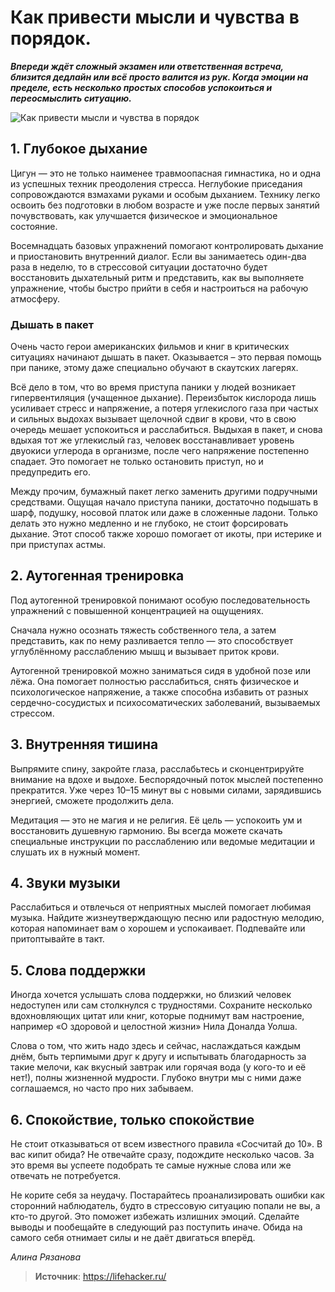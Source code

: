 # Как привести мысли и чувства в порядок.

_**Впереди ждёт сложный экзамен или ответственная встреча, близится дедлайн или всё просто валится из рук. Когда эмоции на пределе, есть несколько простых способов успокоиться и переосмыслить ситуацию.**_

![Как привести мысли и чувства в порядок](/images/Houseworks/Health/mislichu.jpg 'Как привести мысли и чувства в порядок')

## 1. Глубокое дыхание

Цигун — это не только наименее травмоопасная гимнастика, но и одна из успешных техник преодоления стресса. Неглубокие приседания сопровождаются взмахами руками и особым дыханием. Технику легко освоить без подготовки в любом возрасте и уже после первых занятий почувствовать, как улучшается физическое и эмоциональное состояние.

Восемнадцать базовых упражнений помогают контролировать дыхание и приостановить внутренний диалог. Если вы занимаетесь один-два раза в неделю, то в стрессовой ситуации достаточно будет восстановить дыхательный ритм и представить, как вы выполняете упражнение, чтобы быстро прийти в себя и настроиться на рабочую атмосферу.

### Дышать в пакет

Очень часто герои американских фильмов и книг в критических ситуациях начинают дышать в пакет. Оказывается – это первая помощь при панике, этому даже специально обучают в скаутских лагерях.

Всё дело в том, что во время приступа паники у людей возникает гипервентиляция (учащенное дыхание). Переизбыток кислорода лишь усиливает стресс и напряжение, а потеря углекислого газа при частых и сильных выдохах вызывает щелочной сдвиг в крови, что в свою очередь мешает успокоиться и расслабиться. Выдыхая в пакет, и снова вдыхая тот же углекислый газ, человек восстанавливает уровень двуокиси углерода в организме, после чего напряжение постепенно спадает. Это помогает не только остановить приступ, но и предупредить его.

Между прочим, бумажный пакет легко заменить другими подручными средствами. Ощущая начало приступа паники, достаточно подышать в шарф, подушку, носовой платок или даже в сложенные ладони. Только делать это нужно медленно и не глубоко, не стоит форсировать дыхание. Этот способ также хорошо помогает от икоты, при истерике и при приступах астмы.

## 2. Аутогенная тренировка

Под аутогенной тренировкой понимают особую последовательность упражнений с повышенной концентрацией на ощущениях.

Сначала нужно осознать тяжесть собственного тела, а затем представить, как по нему разливается тепло — это способствует углублённому расслаблению мышц и вызывает приток крови.

Аутогенной тренировкой можно заниматься сидя в удобной позе или лёжа. Она помогает полностью расслабиться, снять физическое и психологическое напряжение, а также способна избавить от разных сердечно-сосудистых и психосоматических заболеваний, вызываемых стрессом.

## 3. Внутренняя тишина

Выпрямите спину, закройте глаза, расслабьтесь и сконцентрируйте внимание на вдохе и выдохе. Беспорядочный поток мыслей постепенно прекратится. Уже через 10–15 минут вы с новыми силами, зарядившись энергией, сможете продолжить дела.

Медитация — это не магия и не религия. Её цель — успокоить ум и восстановить душевную гармонию. Вы всегда можете скачать специальные инструкции по расслаблению или ведомые медитации и слушать их в нужный момент.

## 4. Звуки музыки

Расслабиться и отвлечься от неприятных мыслей помогает любимая музыка. Найдите жизнеутверждающую песню или радостную мелодию, которая напоминает вам о хорошем и успокаивает. Подпевайте или притоптывайте в такт.

## 5. Слова поддержки

Иногда хочется услышать слова поддержки, но близкий человек недоступен или сам столкнулся с трудностями. Сохраните несколько вдохновляющих цитат или книг, которые поднимут вам настроение, например «О здоровой и целостной жизни» Нила Доналда Уолша.

Слова о том, что жить надо здесь и сейчас, наслаждаться каждым днём, быть терпимыми друг к другу и испытывать благодарность за такие мелочи, как вкусный завтрак или горячая вода (у кого-то и её нет!), полны жизненной мудрости. Глубоко внутри мы с ними даже соглашаемся, но часто про них забываем.

## 6. Спокойствие, только спокойствие

Не стоит отказываться от всем известного правила «Сосчитай до 10». В вас кипит обида? Не отвечайте сразу, подождите несколько часов. За это время вы успеете подобрать те самые нужные слова или же отвечать не потребуется.

Не корите себя за неудачу. Постарайтесь проанализировать ошибки как сторонний наблюдатель, будто в стрессовую ситуацию попали не вы, а кто-то другой. Это поможет избежать излишних эмоций. Сделайте выводы и пообещайте в следующий раз поступить иначе. Обида на самого себя отнимает силы и не даёт двигаться вперёд.

_Алина Рязанова_

> **Источник**: https://lifehacker.ru/
